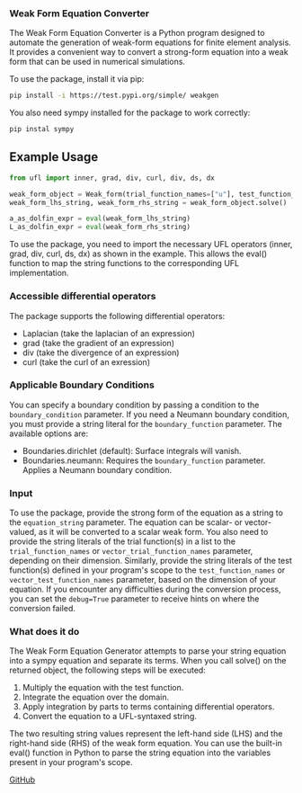 ### Weak Form Equation Converter

The Weak Form Equation Converter is a Python program designed to automate the generation of weak-form equations for finite element analysis. It provides a convenient way to convert a strong-form equation into a weak form that can be used in numerical simulations.

To use the package, install it via pip:
```bash
pip install -i https://test.pypi.org/simple/ weakgen
```
You also need sympy installed for the package to work correctly:
```bash
pip instal sympy
```
## Example Usage

```python
from ufl import inner, grad, div, curl, div, ds, dx

weak_form_object = Weak_form(trial_function_names=["u"], test_function_names=["v"], string_equation="Laplacian(u) = f")
weak_form_lhs_string, weak_form_rhs_string = weak_form_object.solve()

a_as_dolfin_expr = eval(weak_form_lhs_string)
L_as_dolfin_expr = eval(weak_form_rhs_string)
```

To use the package, you need to import the necessary UFL operators (inner, grad, div, curl, ds, dx) as shown in the example. This allows the eval() function to map the string functions to the corresponding UFL implementation.


### Accessible differential operators

The package supports the following differential operators:

- Laplacian (take the laplacian of an expression)
- grad (take the gradient of an expression)
- div (take the divergence of an expression)
- curl (take the curl of an exression)

### Applicable Boundary Conditions
You can specify a boundary condition by passing a condition to the `boundary_condition` parameter. If you need a Neumann boundary condition, you must provide a string literal for the `boundary_function` parameter. The available options are:
- Boundaries.dirichlet (default): Surface integrals will vanish.
- Boundaries.neumann: Requires the `boundary_function` parameter. Applies a Neumann boundary condition.
       
### Input
To use the package, provide the strong form of the equation as a string to the `equation_string` parameter. The equation can be scalar- or vector-valued, as it will be converted to a scalar weak form.
You also need to provide the string literals of the trial function(s) in a list to the `trial_function_names` or `vector_trial_function_names` parameter, depending on their dimension. Similarly, provide the string literals of the test function(s) defined in your program's scope to the `test_function_names` or `vector_test_function_names` parameter, based on the dimension of your equation.
If you encounter any difficulties during the conversion process, you can set the `debug=True` parameter to receive hints on where the conversion failed.

### What does it do
The Weak Form Equation Generator attempts to parse your string equation into a sympy equation and separate its terms. When you call solve() on the returned object, the following steps will be executed:

1. Multiply the equation with the test function.
2. Integrate the equation over the domain.
3. Apply integration by parts to terms containing differential operators.
4. Convert the equation to a UFL-syntaxed string.

The two resulting string values represent the left-hand side (LHS) and the right-hand side (RHS) of the weak form equation. You can use the built-in eval() function in Python to parse the string equation into the variables present in your program's scope.



[GitHub](https://github.com/Denn1sMay/weak)
